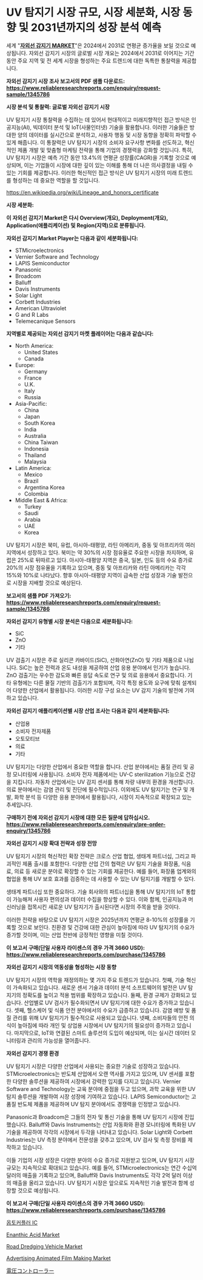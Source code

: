 <p><h1>UV 탐지기 시장 규모, 시장 세분화, 시장 동향 및 2031년까지의 성장 분석 예측</h1></p><p>세계 "<strong><a href="https://www.reliableresearchreports.com/global-uv-detector-market-r1345786?utm_campaign=105&utm_medium=8&utm_source=Github&utm_content=ia&utm_term=26102024&utm_id=uv-detector">자외선 감지기 MARKET</a></strong>"은 2024에서 2031로 연평균 증가율을 보일 것으로 예상됩니다. 자외선 감지기 시장의 글로벌 시장 개요는 2024에서 2031로 이어지는 기간 동안 주요 지역 및 전 세계 시장을 형성하는 주요 트렌드에 대한 독특한 통찰력을 제공합니다.</p>
<p><strong>자외선 감지기 시장 조사 보고서의 PDF 샘플 다운로드: <a href="https://www.reliableresearchreports.com/enquiry/request-sample/1345786?utm_campaign=105&utm_medium=8&utm_source=Github&utm_content=ia&utm_term=26102024&utm_id=uv-detector">https://www.reliableresearchreports.com/enquiry/request-sample/1345786</a></strong></p>
<p><strong>시장 분석 및 통찰력: 글로벌 자외선 감지기 시장</strong></p>
<p><p>UV 탐지기 시장 통찰력을 수집하는 데 있어서 현대적이고 미래지향적인 접근 방식은 인공지능(AI), 빅데이터 분석 및 IoT(사물인터넷) 기술을 활용합니다. 이러한 기술들은 방대한 양의 데이터를 실시간으로 분석하고, 사용자 행동 및 시장 동향을 정확히 파악할 수 있게 해줍니다. 이 통찰력은 UV 탐지기 시장의 소비자 요구사항 변화를 선도하고, 혁신적인 제품 개발 및 맞춤형 마케팅 전략을 통해 기업의 경쟁력을 강화할 것입니다. 특히, UV 탐지기 시장은 예측 기간 동안 13.4%의 연평균 성장률(CAGR)을 기록할 것으로 예상되며, 이는 기업들이 시장에 대한 깊이 있는 이해를 통해 더 나은 의사결정을 내릴 수 있는 기회를 제공합니다. 이러한 혁신적인 접근 방식은 UV 탐지기 시장의 미래 트렌드를 형성하는 데 중요한 역할을 할 것입니다.</p></p>
<p><a href="%7CAUTHORITHY_DOMAIN_URL%7C?utm_campaign=105&utm_medium=8&utm_source=Github&utm_content=ia&utm_term=26102024&utm_id=uv-detector">https://en.wikipedia.org/wiki/Lineage_and_honors_certificate</a></p>
<p><strong>시장 세분화:</strong></p>
<p><strong>이 자외선 감지기 Market은 다시 Overview(개요), Deployment(개요), Application(애플리케이션) 및 Region(지역)으로 분류됩니다.</strong></p>
<p><strong>자외선 감지기 Market Player는 다음과 같이 세분화됩니다:</strong></p>
<p><ul><li>STMicroelectronics</li><li>Vernier Software and Technology</li><li>LAPIS Semiconductor</li><li>Panasonic</li><li>Broadcom</li><li>Balluff</li><li>Davis Instruments</li><li>Solar Light</li><li>Corbett Industries</li><li>American Ultraviolet</li><li>G and R Labs</li><li>Telemecanique Sensors</li></ul></p>
<p><strong>지역별로 제공되는 자외선 감지기 마켓 플레이어는 다음과 같습니다:</strong></p>
<p><ul>
    <li>
        North America:
        <ul>
            <li>United States</li>
            <li>Canada</li>
        </ul>
    </li>
    <li>
        Europe:
        <ul>
            <li>Germany</li>
            <li>France</li>
            <li>U.K.</li>
            <li>Italy</li>
            <li>Russia</li>
        </ul>
    </li>
    <li>
        Asia-Pacific:
        <ul>
            <li>China</li>
            <li>Japan</li>
            <li>South Korea</li>
            <li>India</li>
            <li>Australia</li>
            <li>China Taiwan</li>
            <li>Indonesia</li>
            <li>Thailand</li>
            <li>Malaysia</li>
        </ul>
    </li>
    <li>
        Latin America:
        <ul>
            <li>Mexico</li>
            <li>Brazil</li>
            <li>Argentina Korea</li>
            <li>Colombia</li>
        </ul>
    </li>
    <li>
        Middle East & Africa:
        <ul>
            <li>Turkey</li>
            <li>Saudi</li>
            <li>Arabia</li>
            <li>UAE</li>
            <li>Korea</li>
        </ul>
    </li>
    </ul></p>
<p><p>UV 탐지기 시장은 북미, 유럽, 아시아-태평양, 라틴 아메리카, 중동 및 아프리카의 여러 지역에서 성장하고 있다. 북미는 약 30%의 시장 점유율로 주요한 시장을 차지하며, 유럽은 25%로 뒤따르고 있다. 아시아-태평양 지역은 중국, 일본, 인도 등의 수요 증가로 20%의 시장 점유율을 기록하고 있으며, 중동 및 아프리카와 라틴 아메리카는 각각 15%와 10%로 나타났다. 향후 아시아-태평양 지역이 급속한 산업 성장과 기술 발전으로 시장을 지배할 것으로 예상된다.</p></p>
<p><strong>보고서의 샘플 PDF 가져오기: <a href="https://www.reliableresearchreports.com/enquiry/request-sample/1345786?utm_campaign=105&utm_medium=8&utm_source=Github&utm_content=ia&utm_term=26102024&utm_id=uv-detector">https://www.reliableresearchreports.com/enquiry/request-sample/1345786</a></strong></p>
<p><strong>자외선 감지기 유형별 시장 분석은 다음으로 세분화됩니다:</strong></p>
<p><ul><li>SiC</li><li>ZnO</li><li>기타</li></ul></p>
<p><p>UV 검출기 시장은 주로 실리콘 카바이드(SiC), 산화아연(ZnO) 및 기타 제품으로 나뉩니다. SiC는 높은 전력과 온도 내성을 제공하여 산업 응용 분야에서 인기가 높습니다. ZnO 검출기는 우수한 감도와 빠른 응답 속도로 연구 및 의료 응용에서 중요합니다. 기타 유형에는 다른 물질 기반의 검출기가 포함되며, 각각 특정 용도와 요구에 맞춰 설계되어 다양한 산업에서 활용됩니다. 이러한 시장 구성 요소는 UV 감지 기술의 발전에 기여하고 있습니다.</p></p>
<p><strong>자외선 감지기 애플리케이션별 시장 산업 조사는 다음과 같이 세분화됩니다:</strong></p>
<p><ul><li>산업용</li><li>소비자 전자제품</li><li>오토모티브</li><li>의료</li><li>기타</li></ul></p>
<p><p>UV 탐지기는 다양한 산업에서 중요한 역할을 합니다. 산업 분야에서는 품질 관리 및 공정 모니터링에 사용됩니다. 소비자 전자 제품에서는 UV-C sterilization 기능으로 건강을 지킵니다. 자동차 산업에서는 UV 감지 센서를 통해 차량 내부의 환경을 개선합니다. 의료 분야에서는 감염 관리 및 진단에 필수적입니다. 이외에도 UV 탐지기는 연구 및 개발, 화학 분석 등 다양한 응용 분야에서 활용됩니다, 시장이 지속적으로 확장되고 있는 추세입니다.</p></p>
<p><strong>구매하기 전에 자외선 감지기 시장에 대한 모든 질문에 답하십시오. <a href="https://www.reliableresearchreports.com/enquiry/pre-order-enquiry/1345786?utm_campaign=105&utm_medium=8&utm_source=Github&utm_content=ia&utm_term=26102024&utm_id=uv-detector">https://www.reliableresearchreports.com/enquiry/pre-order-enquiry/1345786</a></strong></p>
<p><strong>자외선 감지기 시장 확대 전략과 성장 전망</strong></p>
<p><p>UV 탐지기 시장의 혁신적인 확장 전략은 크로스 산업 협업, 생태계 파트너십, 그리고 파괴적인 제품 출시를 포함한다. 다양한 산업 간의 협력은 UV 탐지 기술을 화장품, 식음료, 의료 등 새로운 분야로 확장할 수 있는 기회를 제공한다. 예를 들어, 화장품 업계와의 협업을 통해 UV 보호 효과를 검증하는 데 사용할 수 있는 UV 탐지기를 개발할 수 있다. </p><p>생태계 파트너십 또한 중요하다. 기술 회사와의 파트너십을 통해 UV 탐지기의 IoT 통합이 가능해져 사용자 편의성과 데이터 수집을 향상할 수 있다. 이와 함께, 인공지능과 머신러닝을 접목시킨 새로운 UV 탐지기가 출시된다면 시장의 주목을 받을 것이다.</p><p>이러한 전략을 바탕으로 UV 탐지기 시장은 2025년까지 연평균 8-10%의 성장률을 기록할 것으로 보인다. 친환경 및 건강에 대한 관심이 높아짐에 따라 UV 탐지기의 수요가 증가할 것이며, 이는 산업 전반에 긍정적인 영향을 미칠 것이다.</p></p>
<p><strong>이 보고서 구매(단일 사용자 라이센스의 경우 가격 3660 USD): <a href="https://www.reliableresearchreports.com/purchase/1345786?utm_campaign=105&utm_medium=8&utm_source=Github&utm_content=ia&utm_term=26102024&utm_id=uv-detector">https://www.reliableresearchreports.com/purchase/1345786</a></strong></p>
<p><strong>자외선 감지기 시장의 역동성을 형성하는 시장 동향</strong></p>
<p><p>UV 탐지기 시장의 역학을 재정의하는 몇 가지 주요 트렌드가 있습니다. 첫째, 기술 혁신이 가속화되고 있습니다. 새로운 센서 기술과 데이터 분석 소프트웨어의 발전은 UV 탐지기의 정확도를 높이고 적용 범위를 확장하고 있습니다. 둘째, 환경 규제가 강화되고 있습니다. 산업별로 UV 검사가 필수화되면서 UV 탐지기에 대한 수요가 증가하고 있습니다. 셋째, 헬스케어 및 식품 안전 분야에서의 수요가 급증하고 있습니다. 감염 예방 및 품질 관리를 위해 UV 탐지기가 필수적으로 사용되고 있습니다. 넷째, 소비자들의 안전 의식이 높아짐에 따라 개인 및 상업용 시장에서 UV 탐지기의 필요성이 증가하고 있습니다. 마지막으로, IoT와 연결된 스마트 솔루션의 도입이 예상되며, 이는 실시간 데이터 모니터링과 관리의 가능성을 열어줍니다.</p></p>
<p><strong>자외선 감지기 경쟁 환경</strong></p>
<p><p>UV 탐지기 시장은 다양한 산업에서 사용되는 중요한 기술로 성장하고 있습니다. STMicroelectronics는 반도체 산업에서 오랜 역사를 가지고 있으며, UV 센서를 포함한 다양한 솔루션을 제공하여 시장에서 강력한 입지를 다지고 있습니다. Vernier Software and Technology는 교육 분야에 중점을 두고 있으며, 과학 교육을 위한 UV 탐지 솔루션을 개발하여 시장 성장에 기여하고 있습니다. LAPIS Semiconductor는 고품질 반도체 제품을 제공하며 UV 탐지 분야에서도 경쟁력을 인정받고 있습니다.</p><p>Panasonic과 Broadcom은 그들의 전자 및 통신 기술을 통해 UV 탐지기 시장에 진입했습니다. Balluff와 Davis Instruments는 산업 자동화와 환경 모니터링에 특화된 UV 기술을 제공하여 각각의 시장에서 두각을 나타내고 있습니다. Solar Light와 Corbett Industries는 UV 측정 분야에서 전문성을 갖추고 있으며, UV 검사 및 측정 장비를 제작하고 있습니다.</p><p>이들 기업의 시장 성장은 다양한 분야의 수요 증가로 지원받고 있으며, UV 탐지기 시장 규모는 지속적으로 확대되고 있습니다. 예를 들어, STMicroelectronics는 연간 수십억 달러의 매출을 기록하고 있으며, Balluff와 Davis Instruments도 각각 2억 달러 이상의 매출을 올리고 있습니다. UV 탐지기 시장은 앞으로도 지속적인 기술 발전과 함께 성장할 것으로 예상됩니다.</p></p>
<p><strong>이 보고서 구매(단일 사용자 라이센스의 경우 가격 3660 USD): <a href="https://www.reliableresearchreports.com/purchase/1345786?utm_campaign=105&utm_medium=8&utm_source=Github&utm_content=ia&utm_term=26102024&utm_id=uv-detector">https://www.reliableresearchreports.com/purchase/1345786</a></strong></p>
<p><p><a href="https://github.com/laholand/Market-Research-Report-List-6/blob/main/868998020453.md?utm_campaign=105&utm_medium=8&utm_source=Github&utm_content=ia&utm_term=26102024&utm_id=uv-detector">옵토커플러 IC</a></p><p><a href="https://medium.com/@alea79alre/enanthic-acid-market-opportunities-emerging-global-trends-and-shifts-2024-2031-9211a66d8baa?postPublishedType=repub&utm_campaign=105&utm_medium=8&utm_source=Github&utm_content=ia&utm_term=26102024&utm_id=uv-detector">Enanthic Acid Market</a></p><p><a href="https://www.linkedin.com/pulse/road-dredging-vehicle-market-evolution-regional-adaptations-innovation-nrfge?utm_campaign=105&utm_medium=8&utm_source=Github&utm_content=ia&utm_term=26102024&utm_id=uv-detector">Road Dredging Vehicle Market</a></p><p><a href="https://www.linkedin.com/pulse/insights-advertising-animated-film-making-market-players-1mtse?utm_campaign=105&utm_medium=8&utm_source=Github&utm_content=ia&utm_term=26102024&utm_id=uv-detector">Advertising Animated Film Making Market</a></p><p><a href="https://github.com/mohamedbakry57/Market-Research-Report-List-6/blob/main/570198020315.md?utm_campaign=105&utm_medium=8&utm_source=Github&utm_content=ia&utm_term=26102024&utm_id=uv-detector">電圧コントローラー</a></p></p>